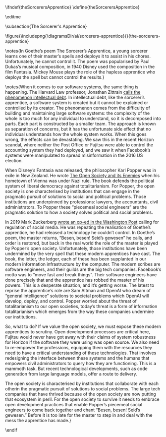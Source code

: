 \ifndef{theSorcerersApprentice}
\define{theSorcerersApprentice}

\editme

\subsection{The Sorcerer's Apprentice}


\figure{\includepng{\diagramsDir/ai/sorcerers-apprentice}{}{the-sorcerers-apprentice}


\notes{In Goethe’s poem The Sorcerer’s Apprentice, a young sorcerer learns
one of their master’s spells and deploys it to assist in his
chores. Unfortunately, he cannot control it. The poem was popularised
by Paul Dukas’s musical composition, in 1940 Disney used the
composition in the film Fantasia. Mickey Mouse plays the role of the
hapless apprentice who deploys the spell but cannot control the
results.}

\notes{When it comes to our software systems, the same thing is
happening. The Harvard Law professor, Jonathan Zittrain
[calls the phenomenon intellectual debt](https://medium.com/berkman-klein-center/from-technical-debt-to-intellectual-debt-in-ai-e05ac56a502c). In
intellectual debt, like the sorcerer’s apprentice, a software system
is created but it cannot be explained or controlled by its
creator. The phenomenon comes from the difficulty of building and
maintaining large software systems: the complexity of the whole is too
much for any individual to understand, so it is decomposed into
parts. Each part is constructed by a smaller team. The approach is
known as separation of concerns, but it has the unfortunate side
effect that no individual understands how the whole system works. When
this goes wrong, the effects can be devastating. We saw this in the
recent Horizon scandal, where neither the Post Office or Fujitsu were
able to control the accounting system they had deployed, and we saw it
when Facebook’s systems were manipulated to spread misinformation in
the 2016 US election.

When Disney’s Fantasia was released, the philosopher Karl Popper was
in exile in New Zealand.  He wrote
[The Open Society and its Enemies](https://press.princeton.edu/books/paperback/9780691210841/the-open-society-and-its-enemies)
when his hometown of Vienna was under Nazi rule.  The book defends the
political system of liberal democracy against totalitarianism. For
Popper, the open society is one characterised by institutions that can
engage in the pragmatic pursuit of solutions to social and political
problems. Those institutions are underpinned by professions: lawyers,
the accountants, civil administrators. To Popper these “piecemeal
social engineers” are the pragmatic solution to how a society solves
political and social problems.

In 2019 Mark Zuckerberg [wrote an op-ed in the Washington Post](https://www.washingtonpost.com/opinions/mark-zuckerberg-the-internet-needs-new-rules-lets-start-in-these-four-areas/2019/03/29/9e6f0504-521a-11e9-a3f7-78b7525a8d5f_story.html) calling
for regulation of social media. He was repeating the realisation of
Goethe’s apprentice, he had released a technology he couldn’t
control. In Goethe’s poem, the master returns, “Besen, besen! Seid’s
gewesen” he calls, and order is restored, but back in the real world
the role of the master is played by Popper’s open
society. Unfortunately, those institutions have been undermined by the
very spell that these modern apprentices have cast. The book, the
letter, the ledger, each of these has been supplanted in our modern
information infrastructure by the computer. The modern scribes are
software engineers, and their guilds are the big tech
companies. Facebook’s motto was to “move fast and break things”. Their
software engineers have done precisely that and the apprentice has
robbed the master of his powers.  This is a desperate situation, and
it’s getting worse. The latest to reprise the apprentice’s role are
Sam Altman and OpenAI who dream of “general intelligence” solutions to
societal problems which OpenAI will develop, deploy, and
control. Popper worried about the threat of totalitarianism to our
open societies, today’s threat is a form of information
totalitarianism which emerges from the way these companies undermine
our institutions.

So, what to do? If we value the open society, we must expose these
modern apprentices to scrutiny. Open development processes are
critical here, Fujitsu would never have got away with their claims of
system robustness for Horizon if the software they were using was open
source.  We also need to re-empower the professions, equipping them
with the resources they need to have a critical understanding of these
technologies. That involves redesigning the interface between these
systems and the humans that empowers civil administrators to query how
they are functioning. This is a mammoth task. But recent technological
developments, such as code generation from large language models,
offer a route to delivery.

The open society is characterised by institutions that collaborate
with each otherin the pragmatic pursuit of solutions to social
problems. The large tech companies that have thrived because of the
open society are now putting that ecosystem in peril. For the open
society to survive it needs to embrace open development practices that
enable Popper’s piecemeal social engineers to come back together and
chant “Besen, besen! Seid’s gewesen.” Before it is too late for the
master to step in and deal with the mess the apprentice has made.}


\endif

